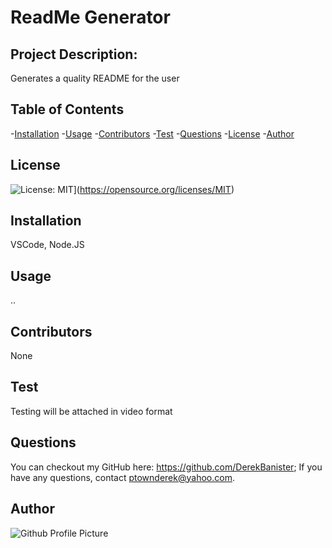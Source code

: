 # ReadMe Generator

  ## Project Description:
  Generates a quality README for the user


  ## Table of Contents
  -[Installation](#install)
  -[Usage](#usage)
  -[Contributors](#contributors)
  -[Test](#test)
  -[Questions](#questions)
  -[License](#license)
  -[Author](#author)

## License
![License: MIT](https://img.shields.io/badge/License-MIT-yellow.svg)](https://opensource.org/licenses/MIT)

## Installation
VSCode, Node.JS


## Usage
..


## Contributors
None


## Test
Testing will be attached in video format


## Questions
You can checkout my GitHub here: https://github.com/DerekBanister;
If you have any questions, contact ptownderek@yahoo.com.


## Author
![Github Profile Picture](https://avatars.githubusercontent.com/u/89547994?v=4)


